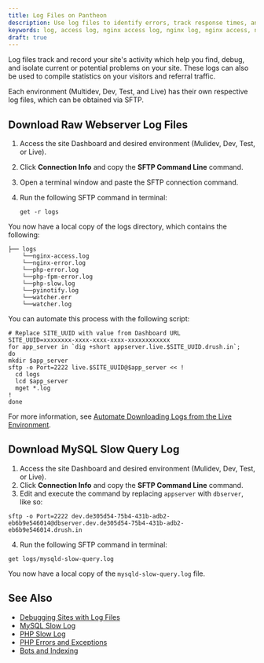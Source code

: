 ```yaml
---
title: Log Files on Pantheon  
description: Use log files to identify errors, track response times, analyze visitors and more on your WordPress or Drupal site.
keywords: log, access log, nginx access log, nginx log, nginx access, nginx error, nginx error log, php error, php error log, php fpm error, php fpm, php error, php slow, php slow log, pyinofity log, pyinofity, watcher log, watcher
draft: true
---
```

Log files track and record your site's activity which help you find, debug, and isolate current or potential problems on your site. These logs can also be used to compile statistics on your visitors and referral traffic.

Each environment (Multidev, Dev, Test, and Live) has their own respective log files, which can be obtained via SFTP.

## Download Raw Webserver Log Files
1. Access the site Dashboard and desired environment (Mulidev, Dev, Test, or Live).
2. Click **Connection Info** and copy the **SFTP Command Line** command.
3. Open a terminal window and paste the SFTP connection command.
4. Run the following SFTP command in terminal:

   ```nohighlight
   get -r logs
   ```

You now have a local copy of the logs directory, which contains the following:
```nohighlight
├── logs
    └──nginx-access.log
    └──nginx-error.log
    └──php-error.log
    └──php-fpm-error.log
    └──php-slow.log
    └──pyinotify.log
    └──watcher.err
    └──watcher.log
```
You can automate this process with the following script:
```
# Replace SITE_UUID with value from Dashboard URL
SITE_UUID=xxxxxxxx-xxxx-xxxx-xxxx-xxxxxxxxxxxx
for app_server in `dig +short appserver.live.$SITE_UUID.drush.in`;
do
mkdir $app_server
sftp -o Port=2222 live.$SITE_UUID@$app_server << !
  cd logs
  lcd $app_server
  mget *.log
!
done
```
For more information, see [Automate Downloading Logs from the Live Environment](/docs/articles/sites/logs/downloading-live-error-logs/).
## Download MySQL Slow Query Log
1. Access the site Dashboard and desired environment (Mulidev, Dev, Test, or Live).
2. Click **Connection Info** and copy the **SFTP Command Line** command.
3. Edit and execute the command by replacing `appserver` with `dbserver`, like so:

 ```nohighlight
 sftp -o Port=2222 dev.de305d54-75b4-431b-adb2-eb6b9e546014@dbserver.dev.de305d54-75b4-431b-adb2-eb6b9e546014.drush.in
 ```

4. Run the following SFTP command in terminal:
```nohighlight
get logs/mysqld-slow-query.log
```
You now have a local copy of the `mysqld-slow-query.log` file.
## See Also
- [Debugging Sites with Log Files](/docs/articles/sites/logs/debugging-sites-with-log-files)
- [MySQL Slow Log](/docs/articles/sites/logs/mysql-slow-log/)
- [PHP Slow Log](/docs/articles/sites/logs/php-slow-log/)
- [PHP Errors and Exceptions](/docs/articles/sites/php-errors-and-exceptions/)
- [Bots and Indexing](/docs/articles/sites/code/bots-and-indexing/)
